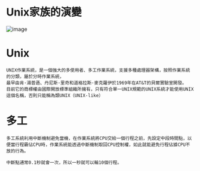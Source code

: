 # Unix家族的演變
![image](https://user-images.githubusercontent.com/81726807/174232713-f160bc51-9c0d-4b42-99ab-b973a73b3535.png)
# Unix
```
UNIX作業系統，是一個強大的多使用者、多工作業系統，支援多種處理器架構，按照作業系統的分類，屬於分時作業系統，
最早由肯·湯普遜、丹尼斯·里奇和道格拉斯·麥克羅伊於1969年在AT&T的貝爾實驗室開發。
目前它的商標權由國際開放標準組織所擁有，只有符合單一UNIX規範的UNIX系統才能使用UNIX這個名稱，否則只能稱為類UNIX（UNIX-like）

```
# 多工
```
多工系統利用中斷機制避免當機，在作業系統將CPU交給一個行程之前，先設定中段時間點，以便當行程霸佔CPU時，作業系統能透過中斷機制取回CPU控制權，如此就能避免行程佔據CPU不放的行為。

中斷點通常0.1秒就會一次，所以一秒就可以輪10個行程。
```
